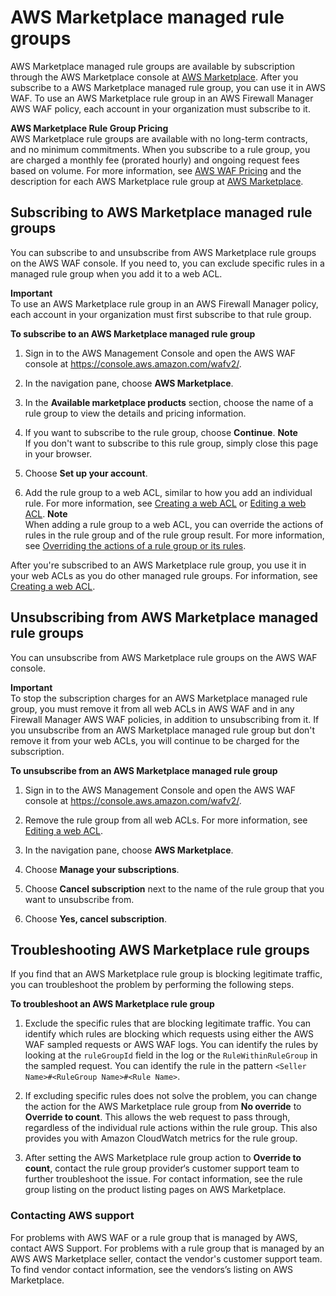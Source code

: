 # AWS Marketplace managed rule groups<a name="marketplace-managed-rule-groups"></a>

AWS Marketplace managed rule groups are available by subscription through the AWS Marketplace console at [AWS Marketplace](https://aws.amazon.com/marketplace)\. After you subscribe to a AWS Marketplace managed rule group, you can use it in AWS WAF\. To use an AWS Marketplace rule group in an AWS Firewall Manager AWS WAF policy, each account in your organization must subscribe to it\. 

**AWS Marketplace Rule Group Pricing**  
AWS Marketplace rule groups are available with no long\-term contracts, and no minimum commitments\. When you subscribe to a rule group, you are charged a monthly fee \(prorated hourly\) and ongoing request fees based on volume\. For more information, see [AWS WAF Pricing](https://aws.amazon.com/waf/pricing/) and the description for each AWS Marketplace rule group at [AWS Marketplace](https://aws.amazon.com/marketplace)\.

## Subscribing to AWS Marketplace managed rule groups<a name="marketplace-managed-rule-groups-subscribing"></a>

You can subscribe to and unsubscribe from AWS Marketplace rule groups on the AWS WAF console\. If you need to, you can exclude specific rules in a managed rule group when you add it to a web ACL\.

**Important**  
To use an AWS Marketplace rule group in an AWS Firewall Manager policy, each account in your organization must first subscribe to that rule group\. 

**To subscribe to an AWS Marketplace managed rule group**

1. Sign in to the AWS Management Console and open the AWS WAF console at [https://console\.aws\.amazon\.com/wafv2/](https://console.aws.amazon.com/wafv2/)\. 

1. In the navigation pane, choose **AWS Marketplace**\.

1. In the **Available marketplace products** section, choose the name of a rule group to view the details and pricing information\.

1. If you want to subscribe to the rule group, choose **Continue**\.
**Note**  
If you don't want to subscribe to this rule group, simply close this page in your browser\.

1. Choose **Set up your account**\.

1. Add the rule group to a web ACL, similar to how you add an individual rule\. For more information, see [Creating a web ACL](web-acl-creating.md) or [Editing a web ACL](web-acl-editing.md)\.
**Note**  
When adding a rule group to a web ACL, you can override the actions of rules in the rule group and of the rule group result\. For more information, see [Overriding the actions of a rule group or its rules](web-acl-rule-group-override-options.md)\.

After you're subscribed to an AWS Marketplace rule group, you use it in your web ACLs as you do other managed rule groups\. For information, see [Creating a web ACL](web-acl-creating.md)\.

## Unsubscribing from AWS Marketplace managed rule groups<a name="marketplace-managed-rule-groups-unsubscribing"></a>

You can unsubscribe from AWS Marketplace rule groups on the AWS WAF console\. 

**Important**  
To stop the subscription charges for an AWS Marketplace managed rule group, you must remove it from all web ACLs in AWS WAF and in any Firewall Manager AWS WAF policies, in addition to unsubscribing from it\. If you unsubscribe from an AWS Marketplace managed rule group but don't remove it from your web ACLs, you will continue to be charged for the subscription\. 

**To unsubscribe from an AWS Marketplace managed rule group**

1. Sign in to the AWS Management Console and open the AWS WAF console at [https://console\.aws\.amazon\.com/wafv2/](https://console.aws.amazon.com/wafv2/)\. 

1. Remove the rule group from all web ACLs\. For more information, see [Editing a web ACL](web-acl-editing.md)\.

1. In the navigation pane, choose **AWS Marketplace**\.

1. Choose **Manage your subscriptions**\.

1. Choose **Cancel subscription** next to the name of the rule group that you want to unsubscribe from\.

1. Choose **Yes, cancel subscription**\.

## Troubleshooting AWS Marketplace rule groups<a name="waf-managed-rule-group-troubleshooting"></a>

If you find that an AWS Marketplace rule group is blocking legitimate traffic, you can troubleshoot the problem by performing the following steps\.<a name="waf-managed-rule-group-troubleshooting-procedure"></a>

**To troubleshoot an AWS Marketplace rule group**

1. Exclude the specific rules that are blocking legitimate traffic\. You can identify which rules are blocking which requests using either the AWS WAF sampled requests or AWS WAF logs\. You can identify the rules by looking at the `ruleGroupId` field in the log or the `RuleWithinRuleGroup` in the sampled request\. You can identify the rule in the pattern `<Seller Name>#<RuleGroup Name>#<Rule Name>`\. 

1. If excluding specific rules does not solve the problem, you can change the action for the AWS Marketplace rule group from **No override** to **Override to count**\. This allows the web request to pass through, regardless of the individual rule actions within the rule group\. This also provides you with Amazon CloudWatch metrics for the rule group\.

1. After setting the AWS Marketplace rule group action to **Override to count**, contact the rule group provider‘s customer support team to further troubleshoot the issue\. For contact information, see the rule group listing on the product listing pages on AWS Marketplace\.

### Contacting AWS support<a name="waf-managed-rule-group-troubleshooting-support"></a>

For problems with AWS WAF or a rule group that is managed by AWS, contact AWS Support\. For problems with a rule group that is managed by an AWS AWS Marketplace seller, contact the vendor's customer support team\. To find vendor contact information, see the vendors’s listing on AWS Marketplace\.
